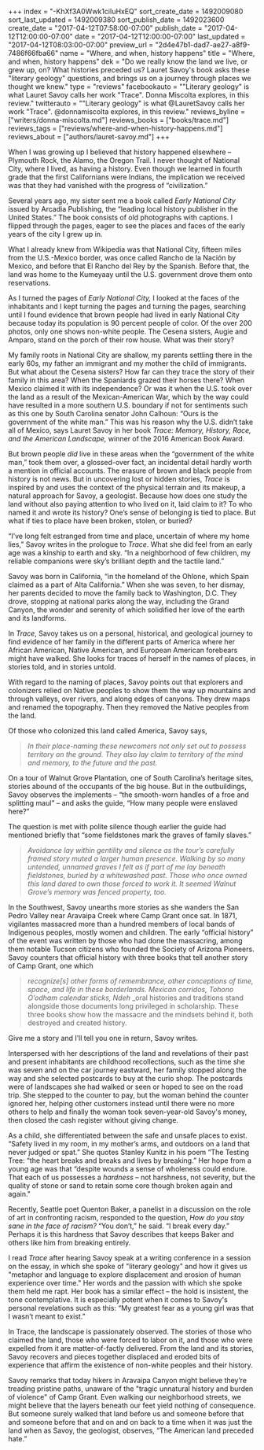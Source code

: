 +++
index = "-KhXf3A0Wwk1ciIuHxEQ"
sort_create_date = 1492009080
sort_last_updated = 1492009380
sort_publish_date = 1492023600
create_date = "2017-04-12T07:58:00-07:00"
publish_date = "2017-04-12T12:00:00-07:00"
date = "2017-04-12T12:00:00-07:00"
last_updated = "2017-04-12T08:03:00-07:00"
preview_url = "2d4e47b1-dad7-ae27-a8f9-7486f66fba66"
name = "Where, and when, history happens"
title = "Where, and when, history happens"
dek = "Do we really know the land we live, or grew up, on? What histories preceded us? Lauret Savoy's book asks these \"literary geology\" questions, and brings us on a journey through places we thought we knew."
type = "reviews"
facebookauto = "\"Literary geology\" is what Lauret Savoy calls her work \"Trace\". Donna Miscolta explores, in this review."
twitterauto = "\"Literary geology\" is what @LauretSavoy calls her work \"Trace\". @donnamiscolta explores, in this review."
reviews_byline = ["writers/donna-miscolta.md"]
reviews_books = ["books/trace.md"]
reviews_tags = ["reviews/where-and-when-history-happens.md"]
reviews_about = ["authors/lauret-savoy.md"]
+++

When I was growing up I believed that history happened elsewhere – Plymouth Rock, the Alamo, the Oregon Trail. I never thought of National City, where I lived, as having a history. Even though we learned in fourth grade that the first Californians were Indians, the implication we received was that they had vanished with the progress of “civilization.”

Several years ago, my sister sent me a book called _Early National City_ issued by Arcadia Publishing, the “leading local history publisher in the United States.” The book consists of old photographs with captions. I flipped through the pages, eager to see the places and faces of the early years of the city I grew up in.

What I already knew from Wikipedia was that National City, fifteen miles from the U.S.-Mexico border, was once called Rancho de la Nación by Mexico, and before that El Rancho del Rey by the Spanish. Before that, the land was home to the Kumeyaay until the U.S. government drove them onto reservations. 

As I turned the pages of _Early National City,_ I looked at the faces of the inhabitants and I kept turning the pages and turning the pages, searching until I found evidence that brown people had lived in early National City because today its population is 90 percent people of color. Of the over 200 photos, only one shows non-white people. The Cesena sisters, Augie and Amparo, stand on the porch of their row house. What was their story?

My family roots in National City are shallow, my parents settling there in the early 60s, my father an immigrant and my mother the child of immigrants. But what about the Cesena sisters? How far can they trace the story of their family in this area? When the Spaniards grazed their horses there? When Mexico claimed it with its independence? Or was it when the U.S. took over the land as a result of the Mexican-American War, which by the way could have resulted in a more southern U.S. boundary if not for sentiments such as this one by South Carolina senator John Calhoun: “Ours is the government of the white man.” This was his reason why the U.S. didn’t take all of Mexico, says Lauret Savoy in her book _Trace: Memory, History, Race, and the American Landscape,_ winner of the 2016 American Book Award.

But brown people _did_ live in these areas when the “government of the white man,” took them over, a glossed-over fact, an incidental detail hardly worth a mention in official accounts. The erasure of brown and black people from history is not news. But in uncovering lost or hidden stories, _Trace_ is inspired by and uses the context of the physical terrain and its makeup, a natural approach for Savoy, a geologist. Because how does one study the land without also paying attention to who lived on it, laid claim to it? To who named it and wrote its history? One’s sense of belonging is tied to place. But what if ties to place have been broken, stolen, or buried?

“I’ve long felt estranged from time and place, uncertain of where my home lies,” Savoy writes in the prologue to _Trace_. What she did feel from an early age was a kinship to earth and sky. “In a neighborhood of few children, my reliable companions were sky’s brilliant depth and the tactile land.”

Savoy was born in California, “in the homeland of the Ohlone, which Spain claimed as a part of Alta California.” When she was seven, to her dismay, her parents decided to move the family back to Washington, D.C. They drove, stopping at national parks along the way, including the Grand Canyon, the wonder and serenity of which solidified her love of the earth and its landforms. 

In _Trace_, Savoy takes us on a personal, historical, and geological journey to find evidence of her family in the different parts of America where her African American, Native American, and European American forebears might have walked. She looks for traces of herself in the names of places, in stories told, and in stories untold.

With regard to the naming of places, Savoy points out that explorers and colonizers relied on Native peoples to show them the way up mountains and through valleys, over rivers, and along edges of canyons. They drew maps and renamed the topography. Then they removed the Native peoples from the land.

Of those who colonized this land called America, Savoy says,

<blockquote> 

_In their place-naming these newcomers not only set out to possess territory on the ground. They also lay claim to territory of the mind and memory, to the future and the past._

</blockquote>

On a tour of Walnut Grove Plantation, one of South Carolina’s heritage sites, stories abound of the occupants of the big house. But in the outbuildings, Savoy observes the implements – “the smooth-worn handles of a froe and splitting maul” – and asks the guide, “How many people were enslaved here?”

The question is met with polite silence though earlier the guide had mentioned briefly that “some fieldstones mark the graves of family slaves.”

<blockquote>

_Avoidance lay within gentility and silence as the tour’s carefully framed story muted a larger human presence. Walking by so many untended, unnamed graves I felt as if part of me lay beneath fieldstones, buried by a whitewashed past. Those who once owned this land dared to own those forced to work it. It seemed Walnut Grove’s memory was fenced property, too._

</blockquote>

In the Southwest, Savoy unearths more stories as she wanders the San Pedro Valley near Aravaipa Creek where Camp Grant once sat. In 1871, vigilantes massacred more than a hundred members of local bands of Indigenous peoples, mostly women and children. The early “official history” of the event was written by those who had done the massacring, among them notable Tucson citizens who founded the Society of Arizona Pioneers. Savoy counters that official history with three books that tell another story of Camp Grant, one which

<blockquote>

_recognize[s]_ _other forms of remembrance, other conceptions of time, space, and life in these borderlands. Mexican_ _corridos, Tohono O’odham calendar sticks,_ _Ndeh_ _oral histories and traditions stand alongside those documents long privileged in scholarship. These three books show how the massacre and the mindsets behind it, both destroyed and created history. 

</blockquote>

Give me a story and I’ll tell you one in return, Savoy writes.

Interspersed with her descriptions of the land and revelations of their past and present inhabitants are childhood recollections, such as the time she was seven and on the car journey eastward, her family stopped along the way and she selected postcards to buy at the curio shop. The postcards were of landscapes she had walked or seen or hoped to see on the road trip. She stepped to the counter to pay, but the woman behind the counter ignored her, helping other customers instead until there were no more others to help and finally the woman took seven-year-old Savoy's money, then closed the cash register without giving change.

As a child, she differentiated between the safe and unsafe places to exist. “Safety lived in my room, in my mother’s arms, and outdoors on a land that never judged or spat.” She quotes Stanley Kunitz in his poem “The Testing Tree: “the heart breaks and breaks and lives by breaking.” Her hope from a young age was that “despite wounds a sense of wholeness could endure. That each of us possesses a _hardness_ – not harshness, not severity, but the quality of stone or sand to retain some core though broken again and again."

Recently, Seattle poet Quenton Baker, a panelist in a discussion on the role of art in confronting racism, responded to the question, _How do you stay sane in the face of racism?_ “You don’t,” he said. “I break every day.” Perhaps it is this hardness that Savoy describes that keeps Baker and others like him from breaking entirely. 

I read _Trace_ after hearing Savoy speak at a writing conference in a session on the essay, in which she spoke of "literary geology" and how it gives us "metaphor and language to explore displacement and erosion of human experience over time." Her words and the passion with which she spoke them held me rapt. Her book has a similar effect – the hold is insistent, the tone contemplative. It is especially potent when it comes to Savoy's personal revelations such as this: “My greatest fear as a young girl was that I wasn’t meant to exist.”

In Trace, the landscape is passionately observed. The stories of those who claimed the land, those who were forced to labor on it, and those who were expelled from it are matter-of-factly delivered. From the land and its stories, Savoy recovers and pieces together displaced and eroded bits of experience that affirm the existence of non-white peoples and their history.

Savoy remarks that today hikers in Aravaipa Canyon might believe they’re treading pristine paths, unaware of the "tragic unnatural history and burden of violence" of Camp Grant. Even walking our neighborhood streets, we might believe that the layers beneath our feet yield nothing of consequence. But someone surely walked that land before us and someone before that and someone before that and on and on back to a time when it was just the land when as Savoy, the geologist, observes, “The American land preceded hate.”